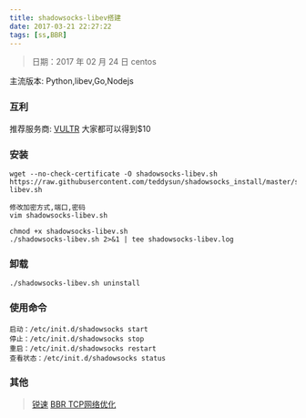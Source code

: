 ```yaml
---
title: shadowsocks-libev搭建
date: 2017-03-21 22:27:22
tags: [ss,BBR]
---
```


> 日期：2017 年 02 月 24 日
> centos

主流版本: Python,libev,Go,Nodejs

### 互利

推荐服务商: [VULTR](https://www.vultr.com/?ref=6877343)
大家都可以得到$10

### 安装

````
wget --no-check-certificate -O shadowsocks-libev.sh https://raw.githubusercontent.com/teddysun/shadowsocks_install/master/shadowsocks-libev.sh

修改加密方式,端口,密码
vim shadowsocks-libev.sh

chmod +x shadowsocks-libev.sh
./shadowsocks-libev.sh 2>&1 | tee shadowsocks-libev.log
````

### 卸载

````
./shadowsocks-libev.sh uninstall
````

### 使用命令

````
启动：/etc/init.d/shadowsocks start
停止：/etc/init.d/shadowsocks stop
重启：/etc/init.d/shadowsocks restart
查看状态：/etc/init.d/shadowsocks status
````


### 其他

> [锐速](https://www.91yun.org/serverspeeder91yun)
> [BBR TCP网络优化](/2018/03/28/BBR.html)

